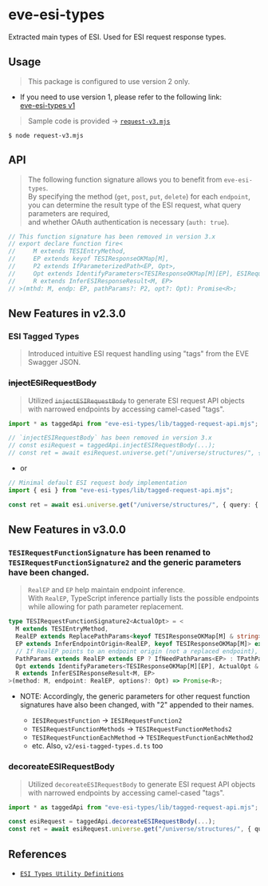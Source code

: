 # eve-esi-types
Extracted main types of ESI. Used for ESI request response types.

## Usage

> This package is configured to use version 2 only.

  + If you need to use version 1, please refer to the following link:  
    [eve-esi-types v1](https://github.com/jeffy-g/eve-esi-types/tree/version-1.x)

> Sample code is provided -> [`request-v3.mjs`](./request-v3.mjs)

```shell
$ node request-v3.mjs
```

## API

> The following function signature allows you to benefit from `eve-esi-types`.  
> By specifying the method (`get`, `post`, `put`, `delete`) for each `endpoint`,  
> you can determine the result type of the ESI request, what query parameters are required,  
> and whether OAuth authentication is necessary (`auth: true`).

```ts
// This function signature has been removed in version 3.x
// export declare function fire<
//     M extends TESIEntryMethod,
//     EP extends keyof TESIResponseOKMap[M],
//     P2 extends IfParameterizedPath<EP, Opt>,
//     Opt extends IdentifyParameters<TESIResponseOKMap[M][EP], ESIRequestOptions>,
//     R extends InferESIResponseResult<M, EP>
// >(mthd: M, endp: EP, pathParams?: P2, opt?: Opt): Promise<R>;
```

## New Features in v2.3.0

### ESI Tagged Types

> Introduced intuitive ESI request handling using "tags" from the EVE Swagger JSON.

### ~~injectESIRequestBody~~

> Utilized ~~`injectESIRequestBody`~~ to generate ESI request API objects with narrowed endpoints by accessing camel-cased "tags".

```ts
import * as taggedApi from "eve-esi-types/lib/tagged-request-api.mjs";

// `injectESIRequestBody` has been removed in version 3.x
// const esiRequest = taggedApi.injectESIRequestBody(...);
// const ret = await esiRequest.universe.get("/universe/structures/", { query: { filter: "market" }});
```

+ or

```ts
// Minimal default ESI request body implementation
import { esi } from "eve-esi-types/lib/tagged-request-api.mjs";

const ret = await esi.universe.get("/universe/structures/", { query: { filter: "market" }});
```

## New Features in v3.0.0

### `TESIRequestFunctionSignature` has been renamed to `TESIRequestFunctionSignature2` and the generic parameters have been changed.

> `RealEP` and `EP` help maintain endpoint inference.  
> With `RealEP`, TypeScript inference partially lists the possible endpoints while allowing for path parameter replacement.


```ts
type TESIRequestFunctionSignature2<ActualOpt> = <
  M extends TESIEntryMethod,
  RealEP extends ReplacePathParams<keyof TESIResponseOKMap[M] & string> | keyof TESIResponseOKMap[M],
  EP extends InferEndpointOrigin<RealEP, keyof TESIResponseOKMap[M]> extends never ? RealEP : InferEndpointOrigin<RealEP, keyof TESIResponseOKMap[M]>,
  // If RealEP points to an endpoint origin (not a replaced endpoint), the path parameter is required
  PathParams extends RealEP extends EP ? IfNeedPathParams<EP> : TPathParamsNever,
  Opt extends IdentifyParameters<TESIResponseOKMap[M][EP], ActualOpt & PathParams>,
  R extends InferESIResponseResult<M, EP>
>(method: M, endpoint: RealEP, options?: Opt) => Promise<R>;
```

+ NOTE: Accordingly, the generic parameters for other request function signatures have also been changed, with "2" appended to their names.

  + `IESIRequestFunction` -> `IESIRequestFunction2`
  + `TESIRequestFunctionMethods` -> `TESIRequestFunctionMethods2`
  + `TESIRequestFunctionEachMethod` -> `TESIRequestFunctionEachMethod2`
  + etc. Also, `v2/esi-tagged-types.d.ts` too

### decoreateESIRequestBody

> Utilized `decoreateESIRequestBody` to generate ESI request API objects with narrowed endpoints by accessing camel-cased "tags".

```ts
import * as taggedApi from "eve-esi-types/lib/tagged-request-api.mjs";

const esiRequest = taggedApi.decoreateESIRequestBody(...);
const ret = await esiRequest.universe.get("/universe/structures/", { query: { filter: "market" }});
```


## References

- [`ESI Types Utility Definitions`](./esi-types-util3.md)
